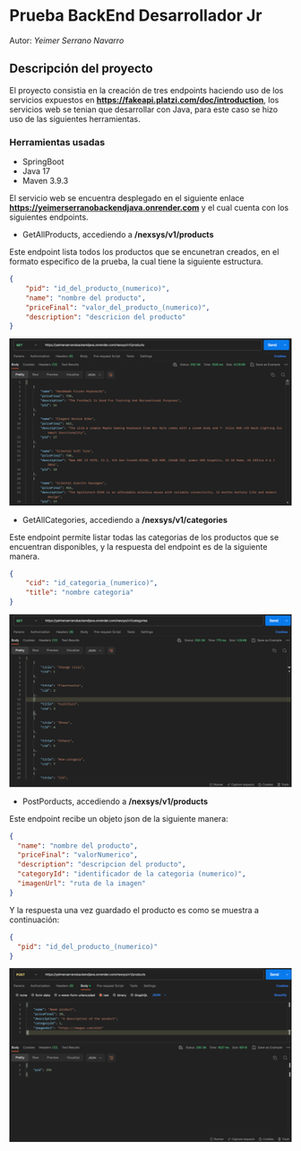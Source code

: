 # Prueba BackEnd Desarrollador Jr

Autor: *Yeimer Serrano Navarro*

## Descripción del proyecto

El proyecto consistia en la creación de tres endpoints haciendo uso de los servicios expuestos en __https://fakeapi.platzi.com/doc/introduction__, los servicios web se tenian que desarrollar con Java, para este caso se hizo uso de las siguientes herramientas.

### Herramientas usadas
* SpringBoot
* Java 17
* Maven 3.9.3

El servicio web se encuentra desplegado en el siguiente enlace __https://yeimerserranobackendjava.onrender.com__ y el cual cuenta con los siguientes endpoints.

* GetAllProducts, accediendo a __/nexsys/v1/products__

Este endpoint lista todos los productos que se encunetran creados, en el formato especifico de la prueba, la cual tiene la siguiente estructura.

```json
{
    "pid": "id_del_producto_(numerico)",
    "name": "nombre del producto",
    "priceFinal": "valor_del_producto_(numerico)",
    "description": "descricion del producto"
}
```

![Ejemplo GetAllProducts](https://github.com/YeimerSN/PruebaJava/blob/main/src/main/resources/static/AllProducts.png)

* GetAllCategories, accediendo a __/nexsys/v1/categories__

Este endpoint permite listar todas las categorias de los productos que se encuentran disponibles, y la respuesta del endpoint es de la siguiente manera.

```json
{
    "cid": "id_categoria_(numerico)",
    "title": "nombre categoria"
}
```

![Ejemplo GetAllCategories](https://github.com/YeimerSN/PruebaJava/blob/main/src/main/resources/static/AllCategories.png)

* PostPorducts, accediendo a __/nexsys/v1/products__

Este endpoint recibe un objeto json de la siguiente manera:

```json
{
  "name": "nombre del producto",
  "priceFinal": "valorNumerico",
  "description": "descripcion del producto",
  "categoryId": "identificador de la categoria (numerico)",
  "imagenUrl": "ruta de la imagen"
}
```

Y la respuesta una vez guardado el producto es como se muestra a continuación:

```json
{
  "pid": "id_del_producto_(numerico)"
}
```

![Ejemplo PostProduct](https://github.com/YeimerSN/PruebaJava/blob/main/src/main/resources/static/PostProduct.png)
